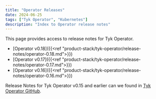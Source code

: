 ```yaml
---
title: "Operator Releases"
date: 2024-06-25
tags: ["Tyk Operator", "Kubernetes"]
description: "Index to Operator release notes"
---
```


This page provides access to release notes for Tyk Operator. 

* [Operator v0.18]({{<ref "product-stack/tyk-operator/release-notes/operator-0.18.md">}})
* [Operator v0.17]({{<ref "product-stack/tyk-operator/release-notes/operator-0.17.md">}})
* [Operator v0.16]({{<ref "product-stack/tyk-operator/release-notes/operator-0.16.md">}})

Release Notes for Tyk Operator v0.15 and earlier can we found in [Tyk Operator GitHub](https://github.com/TykTechnologies/tyk-operator/releases).
